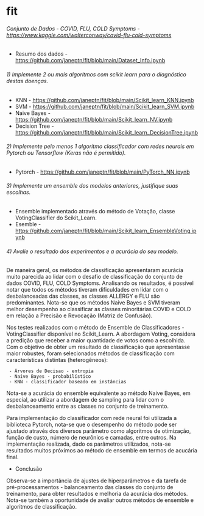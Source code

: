 # fit

###### Conjunto de Dados - COVID, FLU, COLD Symptoms - https://www.kaggle.com/walterconway/covid-flu-cold-symptoms
* Resumo dos dados - https://github.com/janeptn/fit/blob/main/Dataset_Info.ipynb

###### 1) Implemente 2 ou mais algoritmos com scikit learn para o diagnóstico destas doenças. 

* KNN - https://github.com/janeptn/fit/blob/main/Scikit_learn_KNN.ipynb
* SVM - https://github.com/janeptn/fit/blob/main/Scikit_learn_SVM.ipynb
* Naive Bayes - https://github.com/janeptn/fit/blob/main/Scikit_learn_NV.ipynb
* Decision Tree - https://github.com/janeptn/fit/blob/main/Scikit_learn_DecisionTree.ipynb

###### 2) Implemente pelo menos 1 algoritmo classificador com redes neurais em Pytorch ou Tensorflow (Keras não é permitido).

* Pytorch - https://github.com/janeptn/fit/blob/main/PyTorch_NN.ipynb

###### 3) Implemente um ensemble dos modelos anteriores, justifique suas escolhas.

* Ensemble implementado através do método de Votação, classe VotingClassifier do Scikit_Learn. 
* Esemble - https://github.com/janeptn/fit/blob/main/Scikit_learn_EnsembleVoting.ipynb

###### 4) Avalie o resultado dos experimentos e a acurácia do seu modelo.

De maneira geral, os métodos de classificação apresentaram acurácia muito parecida ao lidar com o desafio de classificação do conjunto de dados COVID, FLU, COLD Symptoms.
Analisando os resultados, é possível notar que todos os métodos tiveram dificuldades em lidar com o desbalanceadas das classes, as classes ALLERGY e FLU são predominantes.
Nota-se que os métodos Naive Bayes e SVM tiveram melhor desempenho ao classificar as classes minoritárias COVID e COLD em relação a Precisão e Revocação (Matriz de Confusão).

Nos testes realizados com o método de Ensemble de Classificadores - VotingClassifier disponível no Scikit_Learn.
A abordagem Voting, considera a predição que receber a maior quantidade de votos como a escolhida. Com o objetivo de obter um resultado de classificação que apresentasse maior robustes, foram selecionados métodos de classificação com características distintas (heterogêneos): 

     - Árvores de Decisao - entropia
     - Naive Bayes - probabilístico
     - KNN - classificador baseado em instâncias
     
Nota-se a acurácia do ensemble equivalente ao método Naive Bayes, em especial, ao utilizar a abordagem de sampling para lidar com o desbalanceamento entre as classes no conjunto de treinamento.

Para implementação do classificador com rede neural foi utilizada a biblioteca Pytorch, nota-se que o desempenho do método pode ser ajustado através dos diversos parâmetro como algoritmos de otimização, função de custo, número de neurônios e camadas, entre outros.
Na implementação realizada, dado os parâmetros utilizados, nota-se resultados muitos próximos ao método de ensemble em termos de acucária final.

* Conclusão

Observa-se a importância de ajustes de hiperparâmetros e da tarefa de pré-processamentos - balanceamento das classes do conjunto de treinamento, para obter resultados e melhoria da acurácia dos métodos. Nota-se também a oportunidade de avaliar outros métodos de ensemble e algoritmos de classificação.
